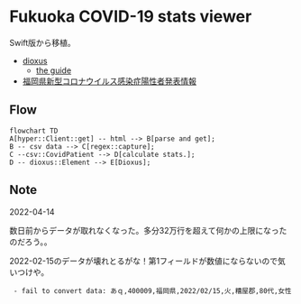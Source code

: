 # Fukuoka COVID-19 stats viewer

Swift版から移植。

- [dioxus](https://github.com/DioxusLabs/dioxus)
  - [the guide](https://dioxuslabs.com/guide/)
- [福岡県新型コロナウイルス感染症陽性者発表情報](https://ckan.open-governmentdata.org/dataset/401000_pref_fukuoka_covid19_patients)

## Flow

```mermaid
flowchart TD
A[hyper::Client::get] -- html --> B[parse and get];
B -- csv data --> C[regex::capture];
C --csv::CovidPatient --> D[calculate stats.];
D -- dioxus::Element --> E[Dioxus];
```

## Note

2022-04-14

数日前からデータが取れなくなった。多分32万行を超えて何かの上限になったのだろう。。

2022-02-15のデータが壊れとるがな！第1フィールドが数値にならないので気いつけや。

```
 - fail to convert data: あｑ,400009,福岡県,2022/02/15,火,糟屋郡,80代,女性
 ```
